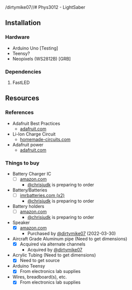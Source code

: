 /dirtymike07//# Phys3012 - LightSaber
## Installation
### Hardware
- Arduino Uno [Testing]
- Teensy?
- Neopixels (WS2812B) [GRB]
### Dependencies
1) FastLED
## Resources
### References
- Adafruit Best Practices
   * [adafruit.com](https://learn.adafruit.com/adafruit-neopixel-uberguide/best-practices "Best Practices")
- Li-Ion Charge Circuit
    * [homemade-circuits.com](https://www.homemade-circuits.com/li-ion-battery-charger-circuit-using-ic/)
- Adafruit power
    * [adafruit.com](https://learn.adafruit.com/adafruit-neopixel-uberguide/powering-neopixels)

### Things to buy
- Battery Charger IC
  * [ ] [amazon.com](https://www.amazon.com/gp/product/B097HGR2YS/ref=sw_img_1?smid=A19FRW2DHVT2CC&psc=1)
    - [@chrisjudk](https://www.github.com/chrisjudk/) is preparing to order
- Battery/Batteries
  * [ ] [imrbatteries.com (x2)](https://www.imrbatteries.com/samsung-50e-21700-5000mah-9-8a-battery/)
    - [@chrisjudk](https://www.github.com/chrisjudk/) is preparing to order
- Battery holders
  * [ ] [amazon.com](https://www.amazon.com/gp/product/B08LW24XND/ref=ox_sc_act_image_1?smid=A3KP7XO7P8OFXQ&psc=1)
    - [@chrisjudk](https://www.github.com/chrisjudk/) is preparing to order
- Speaker
  * [x] [amazon.com](https://www.amazon.com/Uxcell-a15080600ux0275-Internal-Magnet-Speaker/dp/B0177ABRQ6/ref=sr_1_3?crid=EVIYYMKISZID&keywords=28+mm+speaker&qid=1648666937&sprefix=28+mm+speaker%2Caps%2C124&sr=8-3)
    - Purchased by [@dirtymike07](https://www.github.com/dirtymike07/) (2022-03-30)
- Aircraft Grade Aluminum pipe (Need to get dimensions)
  * [x] Acquired via alternate channels
    - Acquired by [@dirtymike07](https://www.github.com/dirtymike07/)
- Acrylic Tubing (Need to get dimensions)
  * [x] Need to get source
- Arduino Teensy
  * [x] From electronics lab supplies
- Wires, breadboard(s), etc.
  * [x] From electronics lab supplies
